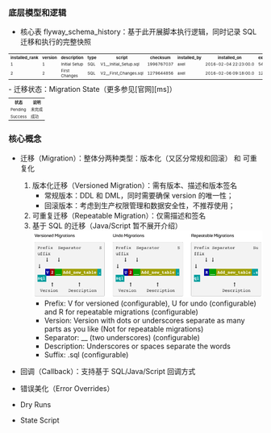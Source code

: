 ### 底层模型和逻辑

- 核心表 flyway_schema_history：基于此开展脚本执行逻辑，同时记录 SQL 迁移和执行的完整快照
<table style="font-size:8px">
        <tbody><tr>
            <th>installed_rank</th>
            <th>version</th>
            <th>description</th>
            <th>type</th>
            <th>script</th>
            <th>checksum</th>
            <th>installed_by</th>
            <th>installed_on</th>
            <th>execution_time</th>
            <th>success</th>
        </tr>
        <tr>
            <td>1</td>
            <td>1</td>
            <td>Initial Setup</td>
            <td>SQL</td>
            <td>V1__Initial_Setup.sql</td>
            <td>1996767037</td>
            <td>axel</td>
            <td><nobr>2016-02-04 22:23:00.0</nobr></td>
            <td>546</td>
            <td>true</td>
        </tr>
        <tr>
            <td>2</td>
            <td>2</td>
            <td>First Changes</td>
            <td>SQL</td>
            <td>V2__First_Changes.sql</td>
            <td>1279644856</td>
            <td>axel</td>
            <td>2016-02-06 09:18:00.0</td>
            <td>127</td>
            <td>true</td>
        </tr>
    </tbody>
</table>
- 迁移状态：Migration State（更多参见[官网][ms]）
<table style="font-size:8px">
  <tbody>
    <tr>
      <th>状态</th>
      <th>说明</th>
    </tr>
    <tr>
      <td>Pending</td>
      <td>未完成</td>
    </tr>
    <tr>
      <td>Success</td>
      <td>成功</td>
    </tr>
  </tbody>
</table>

### 核心概念

- 迁移（Migration）：整体分两种类型：版本化（又区分常规和回滚） 和 可重复化
  1. 版本化迁移（Versioned Migration）：需有版本、描述和版本签名
     - 常规版本：DDL 和 DML，同时需要确保 version 的唯一性；
     - 回滚版本：考虑到生产权限管理和数据安全性，不推荐使用；
  2. 可重复迁移（Repeatable Migration）：仅需描述和签名
  3. 基于 SQL 的迁移（Java/Script 暂不展开介绍）
     ![PNG](images/WX20210824-191405.png)
     - Prefix: V for versioned (configurable), U for undo (configurable) and R for repeatable migrations (configurable)
     - Version: Version with dots or underscores separate as many parts as you like (Not for repeatable migrations)
     - Separator: \_\_ (two underscores) (configurable)
     - Description: Underscores or spaces separate the words
     - Suffix: .sql (configurable)
  
- 回调（Callback）：支持基于 SQL/Java/Script 回调方式
- 错误美化（Error Overrides）
- Dry Runs
- State Script

[ms]: https://flywaydb.org/documentation/concepts/migrations#migration-states
